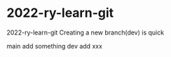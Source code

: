# 2022-ry-learn-git
2022-ry-learn-git
Creating a new branch(dev) is quick

main add something
dev add xxx
